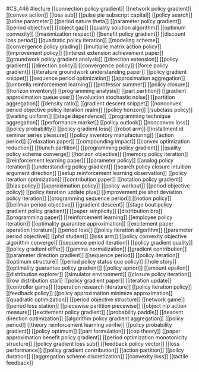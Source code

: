 #CS_446
#lecture
[[connection policy gradient]]
[[network policy gradient]]
[[convex action]]
[[loss sub]]
[[pulse pie subscript capital]]
[[policy search]]
[[urine parameter]]
[[period nature theta]]
[[parameter policy gradient]]
[[period objective]]
[[object gap]]
[[quality solution algorithm]]
[[optimum convexity]]
[[maximization respect]]
[[benefit policy gradient]]
[[discount loss period]]
[[quadratic policy iteration]]
[[modeling scheme]]
[[convergence policy grading]]
[[multiplie matrix action policy]]
[[improvement policy]]
[[interest extension achievement paper]]
[[groundwork policy gradient analysis]]
[[direction extension]]
[[policy gradient]]
[[direction policy]]
[[convergence policy]]
[[force policy gradient]]
[[literature groundwork understanding paper]]
[[policy gradient snippet]]
[[sequence period optimization]]
[[approximation aggregation]]
[[umbrella reinforcement learning]]
[[professor summer]]
[[policy closure]]
[[horizon inventory]]
[[programming analysis]]
[[part partition]]
[[gradient approximation queue user]]
[[evaluation stochastic noise]]
[[partition aggregation]]
[[density ratio]]
[[gradient descent snippet]]
[[nonconvex period objective policy iteration realm]]
[[policy horizon]]
[[subclass policy]]
[[waiting uniform]]
[[stage dependence]]
[[programming technique aggregation]]
[[performance market]]
[[policy outlook]]
[[nonconvex loss]]
[[policy probability]]
[[policy gradient loss]]
[[robot arm]]
[[installment id seminar series pleasure]]
[[policy inventory manufacturing]]
[[action period]]
[[relaxation paper]]
[[compounding impact]]
[[convex optimization reduction]]
[[bunch partition]]
[[programming policy gradient]]
[[quality policy scheme converge]]
[[horizon objective]]
[[memory policy iteration]]
[[reinforcement learning paper]]
[[parameter policy]]
[[analog policy iteration]]
[[understanding policy gradient]]
[[search policy closure intuition argument direction]]
[[setup reinforcement learning observation]]
[[policy iteration optimization]]
[[contribution paper]]
[[notation policy gradient]]
[[bias policy]]
[[approximation policy]]
[[policy workout]]
[[period objective policy]]
[[policy iteration update plus]]
[[improvement pie shot deviation policy iteration]]
[[programming sequence period]]
[[notion policy]]
[[bellman period objective]]
[[gradient descent]]
[[stage bout policy gradient policy gradient]]
[[paper simplicity]]
[[distribution bro]]
[[programming paper]]
[[reinforcement learning]]
[[employee policy iteration]]
[[optimality guarantee approximation]]
[[excitement paper operation literature]]
[[period loss]]
[[policy iteration algorithm]]
[[parameter period objective]]
[[phd student]]
[[loss arm]]
[[policy convexity objective algorithm converge]]
[[sequence period iteration]]
[[policy gradient quality]]
[[policy gradient differ]]
[[gamma normalization]]
[[gradient contribution]]
[[parameter direction gradient]]
[[sequence period]]
[[policy iteration]]
[[optimum structure]]
[[period policy status quo policy]]
[[hole story]]
[[optimality guarantee policy gradient]]
[[policy apriori]]
[[amount epsilon]]
[[distribution explorer]]
[[simulator environment]]
[[closure policy iteration]]
[[row distribution star]]
[[policy gradient paper]]
[[iteration update]]
[[controller game]]
[[operation research literature]]
[[policy iteration policy]]
[[feedback policy]]
[[policy approximation minimize approximation]]
[[quadratic optimization]]
[[period objective structure]]
[[network game]]
[[period loss station]]
[[piecewise partition piecewise]]
[[object nlp action measure]]
[[excitement policy gradient]]
[[probability paddle]]
[[descent direction optimization]]
[[algorithm policy gradient aggregation]]
[[policy period]]
[[theory reinforcement learning verifie]]
[[policy probability gradient]]
[[policy optimum]]
[[part formulation]]
[[cop theory]]
[[paper approximation benefit policy gradient]]
[[period optimization monotonicity structure]]
[[policy gradient loss sub]]
[[feedback policy vector]]
[[loss performance]]
[[policy gradient contribution]]
[[action partition]]
[[policy duration]]
[[aggregation scheme discretization]]
[[convexity loss]]
[[tactile feedback]]
